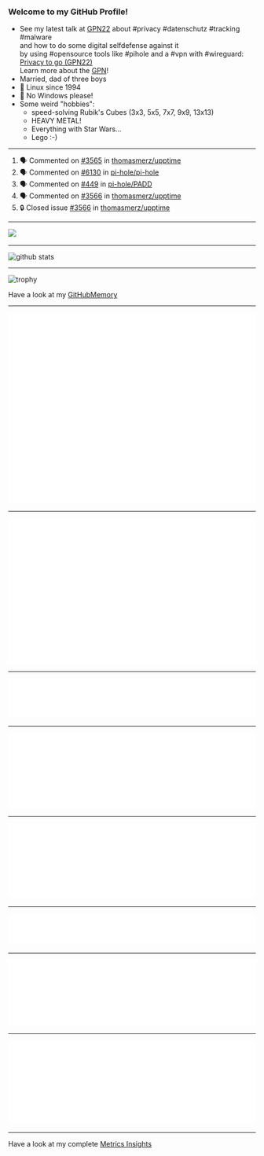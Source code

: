 ### Welcome to my GitHub Profile!
  
- See my latest talk at [GPN22](https://media.ccc.de/c/gpn22?sort=date) about #privacy #datenschutz #tracking #malware  
  and how to do some digital selfdefense against it  
  by using #opensource tools like #pihole and a #vpn with #wireguard:  
  [Privacy to go (GPN22)](https://github.com/thomasmerz/talks/tree/main/2024_05_30_GPN22_Privacy_to_go)  
  Learn more about the [GPN](https://entropia.de/GPN)!
- Married, dad of three boys
- 🐧 Linux since 1994
- 🚫 No Windows please!
- Some weird "hobbies":
  - speed-solving Rubik's Cubes (3x3, 5x5, 7x7, 9x9, 13x13)
  - HEAVY METAL!
  - Everything with Star Wars…
  - Lego :-)
  
---

<!--START_SECTION:activity-->
1. 🗣 Commented on [#3565](https://github.com/thomasmerz/upptime/issues/3565#issuecomment-2850300572) in [thomasmerz/upptime](https://github.com/thomasmerz/upptime)
2. 🗣 Commented on [#6130](https://github.com/pi-hole/pi-hole/issues/6130#issuecomment-2850287644) in [pi-hole/pi-hole](https://github.com/pi-hole/pi-hole)
3. 🗣 Commented on [#449](https://github.com/pi-hole/PADD/issues/449#issuecomment-2850250204) in [pi-hole/PADD](https://github.com/pi-hole/PADD)
4. 🗣 Commented on [#3566](https://github.com/thomasmerz/upptime/issues/3566#issuecomment-2849961174) in [thomasmerz/upptime](https://github.com/thomasmerz/upptime)
5. 🔒 Closed issue [#3566](https://github.com/thomasmerz/upptime/issues/3566) in [thomasmerz/upptime](https://github.com/thomasmerz/upptime)
<!--END_SECTION:activity-->

---

![](https://komarev.com/ghpvc/?username=thomasmerz)

---
  
![github stats](https://github-readme-stats.vercel.app/api?username=thomasmerz&show_icons=true)  
  
---
  
![trophy](https://github-profile-trophy.vercel.app/?username=thomasmerz&column=3&margin-w=10&margin-h=10)  
  
Have a look at my [GitHubMemory](https://githubmemory.com/@thomasmerz)
  
---
  
![Metrics Base](/metrics.base.svg)
  
---
  
![My coding habits](/metrics.plugin.habits.charts.svg)
  
---
  
![My coding facts](/metrics.plugin.habits.facts.svg)
  
---
  
![Followup Opened by me](/metrics.plugin.followup.user.svg)
  
---
  
![Followup Opened on user's repositories](/metrics.plugin.followup.svg)
  
---
  
![My Achievmens](/metrics.plugin.achievements.svg)
  
---
  
![My Languages Details](/metrics.plugin.languages.details.svg)
  
---
  
![My Languages Indepth](/metrics.plugin.languages.indepth.svg)
  
---
  
Have a look at my complete [Metrics Insights](https://metrics.lecoq.io/about/thomasmerz)

